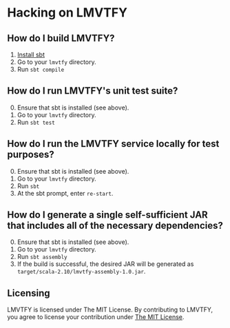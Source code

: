 Hacking on LMVTFY
=================
## How do I build LMVTFY?
1. [Install sbt](http://www.scala-sbt.org/download.html)
2. Go to your `lmvtfy` directory.
3. Run `sbt compile`

## How do I run LMVTFY's unit test suite?
0. Ensure that sbt is installed (see above).
1. Go to your `lmvtfy` directory.
2. Run `sbt test`

## How do I run the LMVTFY service locally for test purposes?
0. Ensure that sbt is installed (see above).
1. Go to your `lmvtfy` directory.
2. Run `sbt`
3. At the sbt prompt, enter `re-start`.

## How do I generate a single self-sufficient JAR that includes all of the necessary dependencies?
0. Ensure that sbt is installed (see above).
1. Go to your `lmvtfy` directory.
2. Run `sbt assembly`
3. If the build is successful, the desired JAR will be generated as `target/scala-2.10/lmvtfy-assembly-1.0.jar`.

## Licensing
LMVTFY is licensed under The MIT License. By contributing to LMVTFY, you agree to license your contribution under [The MIT License](https://github.com/cvrebert/lmvtfy/blob/master/LICENSE.txt).
